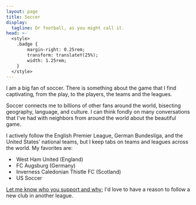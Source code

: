 ```yaml
---
layout: page
title: Soccer
display:
  tagline: Or football, as you might call it.
head: >-
  <style>
    .badge {
        margin-right: 0.25rem;
        transform: translateY(25%);
        width: 1.25rem;
    }
  </style>
---
```


I am a big fan of soccer. There is something about the game that I find captivating, from the play, to the players, the teams and the leagues.

Soccer connects me to billions of other fans around the world, bisecting geography, language, and culture. I can think fondly on many conversations that I've had with neighbors from around the world about the beautiful game.

I actively follow the English Premier League, German Bundesliga, and the United States' national teams, but I keep tabs on teams and leagues across the world. My favorites are:

- <img alt="" class="badge" loading="lazy" src="https://upload.wikimedia.org/wikipedia/en/c/c2/West_Ham_United_FC_logo.svg" /> West Ham United (England)
- <img alt="" class="badge" loading="lazy" src="https://upload.wikimedia.org/wikipedia/en/c/c5/FC_Augsburg_logo.svg" /> FC Augsburg (Germany)
- <img alt="" class="badge" loading="lazy" src="https://upload.wikimedia.org/wikipedia/en/8/88/Inverness_Caledonian_Thistle.svg" /> Inverness Caledonian Thistle FC (Scotland)
- <img alt="" class="badge" loading="lazy" src="https://upload.wikimedia.org/wikipedia/commons/1/17/United_States_Soccer_Federation_logo_2016.svg" /> US Soccer

[Let me know who you support and why](https://twitter.com/snmcp); I'd love to have a reason to follow a new club in another league.